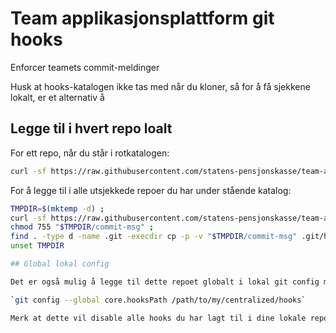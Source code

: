# Team applikasjonsplattform git hooks

Enforcer teamets commit-meldinger

Husk at hooks-katalogen ikke tas med når du kloner, så
for å få sjekkene lokalt, er et alternativ å

## Legge til i hvert repo loalt

For ett repo, når du står i rotkatalogen:

```bash
curl -sf https://raw.githubusercontent.com/statens-pensjonskasse/team-applikasjonsplattform-git-hooks/refs/heads/main/commit-msg >| .git/hooks/commit-msg && chmod 755 .git/hooks/commit-msg
```

For å legge til i alle utsjekkede repoer du har under stående katalog:

```bash
TMPDIR=$(mktemp -d) ;
curl -sf https://raw.githubusercontent.com/statens-pensjonskasse/team-applikasjonsplattform-git-hooks/refs/heads/main/commit-msg > "$TMPDIR/commit-msg" ;
chmod 755 "$TMPDIR/commit-msg" ;
find . -type d -name .git -execdir cp -p -v "$TMPDIR/commit-msg" .git/hooks/ \; ;
unset TMPDIR

## Global lokal config

Det er også mulig å legge til dette repoet globalt i lokal git config med noe ala:

`git config --global core.hooksPath /path/to/my/centralized/hooks`

Merk at dette vil disable alle hooks du har lagt til i dine lokale repos.
